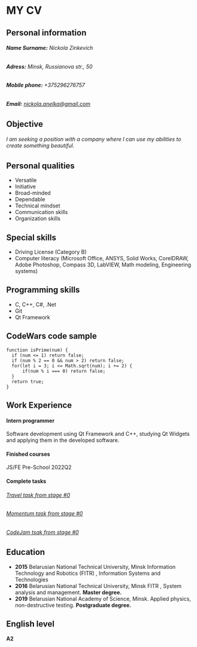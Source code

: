 # **MY CV**
## Personal information
###### **Name Surname:** *Nickola Zinkevich*
###### **Adress:** *Minsk, Russianova str., 50*
###### **Mobile phone:** *+375296276757*
###### **Email:** *nickola.anelka@gmail.com*
## Objective
###### I am seeking a position with a company where I can use my abilities to create something beautiful.
## Personal qualities
- Versatile
- Initiative
- Broad-minded
- Dependable
- Technical mindset
- Communication skills
- Organization skills
## Special skills
- Driving License (Category B)
- Computer literacy (Microsoft Office, ANSYS, Solid Works, CorelDRAW, Adobe Photoshop, Compass 3D, LabVIEW, Math modeling, Engineering systems)
## Programming skills
- C, C++, C#, .Net
- Git
- Qt Framework
## CodeWars code sample
```
function isPrime(num) { 
  if (num <= 1) return false; 
  if (num % 2 == 0 && num > 2) return false; 
  for(let i = 3; i <= Math.sqrt(num); i += 2) {
      if(num % i === 0) return false; 
  }
  return true;
}
```
## Work Experience
#### **Intern programmer**
Software development using Qt Framework and C++, studying Qt Widgets and applying them in the developed software.
#### **Finished courses**
JS/FE Pre-School 2022Q2
#### **Complete tasks**
###### [Travel task from stage #0](https://rolling-scopes-school.github.io/totaluke-JSFEPRESCHOOL2022Q2/travel/)
###### [Momentum task from stage #0](https://rolling-scopes-school.github.io/totaluke-JSFEPRESCHOOL2022Q2/momentum/)
###### [CodeJam tsak from stage #0](https://totaluke.github.io/eldritch-codejam/)

## Education
- **2015** Belarusian National Technical University, Minsk
Information Technology and Robotics (FITR) , Information Systems and Technologies
- **2016** Belarusian National Technical University, Minsk
FITR , System analysis and management. **Master degree.**
- **2019** Belarusian National Academy of Science, Minsk. Applied physics, non-destructive testing. **Postgraduate degree.**

## English level
**A2**
